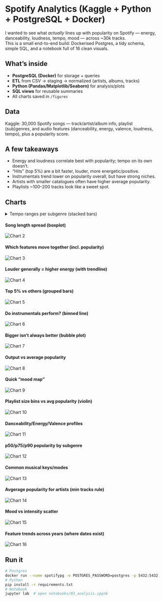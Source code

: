 # Spotify Analytics (Kaggle + Python + PostgreSQL + Docker)

I wanted to see what *actually* lines up with popularity on Spotify — energy, danceability, loudness, tempo, mood — across ~30k tracks.  
This is a small end-to-end build: Dockerised Postgres, a tidy schema, simple SQL, and a notebook full of 16 clean visuals.

## What’s inside
- **PostgreSQL (Docker)** for storage + queries  
- **ETL** from CSV → staging → normalized (artists, albums, tracks)  
- **Python (Pandas/Matplotlib/Seaborn)** for analysis/plots  
- **SQL views** for reusable summaries  
- All charts saved in `/figures`

## Data
Kaggle: 30,000 Spotify songs — track/artist/album info, playlist (sub)genres, and audio features (danceability, energy, valence, loudness, tempo), plus a popularity score.

## A few takeaways
- Energy and loudness correlate best with popularity; tempo on its own doesn’t.
- “Hits” (top 5%) are a bit faster, louder, more energetic/positive.
- Instrumentals trend lower on popularity overall, but have strong niches.
- Artists with smaller catalogues often have higher average popularity.
- Playlists ~100–200 tracks look like a sweet spot.

## Charts

<details>
<summary>Tempo ranges per subgenre (stacked bars)</summary>
![Chart 1](./figures/tempo_buckets_by_subgenre.png)
</details>

#### Song length spread (boxplot)
![Chart 2](./figures/duration_distribution_by_subgenre.png)

#### Which features move together (incl. popularity)
![Chart 3](./figures/feature_correlation_heatmap.png)

#### Louder generally = higher energy (with trendline)
![Chart 4](./figures/loudness_vs_energy.png)

#### Top 5% vs others (grouped bars)
![Chart 5](./figures/hit_vs_nonhit_feature_profile.png)

#### Do instrumentals perform? (binned line)
![Chart 6](./figures/instrumentalness_vs_popularity.png)

#### Bigger isn’t always better (bubble plot)
![Chart 7](./figures/subgenre_size_vs_popularity_bubble.png)

#### Output vs average popularity
![Chart 8](./figures/artist_productivity_vs_popularity.png)

#### Quick “mood map”
![Chart 9](./figures/energy_danceability_quadrants.png)

#### Playlist size bins vs avg popularity (violin)
![Chart 10](./figures/playlist_size_vs_popularity_violin.png)

#### Danceability/Energy/Valence profiles
![Chart 11](./figures/subgenre_feature_profile.png)

#### p50/p75/p90 popularity by subgenre
![Chart 12](./figures/subgenre_popularity_distribution.png)

#### Common musical keys/modes
![Chart 13](./figures/keys_modes_overall.png)

#### Avgerage popularity for artists (min tracks rule)
![Chart 14](./figures/top_artists_avg_pop.png)

#### Mood vs intensity scatter
![Chart 15](./figures/scatter_valence_vs_energy.png)

#### Feature trends across years (where dates exist)
![Chart 16](./figures/trends_by_release_year.png)


## Run it
```bash
# Postgres
docker run --name spotifypg -e POSTGRES_PASSWORD=postgres -p 5432:5432 -d postgres:16
# Python
pip install -r requirements.txt
# Notebook
jupyter lab  # open notebooks/03_analysis.ipynb



